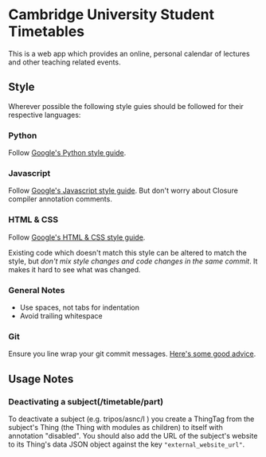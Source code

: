 # Cambridge University Student Timetables

This is a web app which provides an online, personal calendar of lectures and
other teaching related events.

## Style

Wherever possible the following style guies should be followed for their
respective languages:

### Python
Follow [Google's Python style guide](http://google-styleguide.googlecode.com/svn/trunk/pyguide.html).

### Javascript
Follow [Google's Javascript style guide](http://google-styleguide.googlecode.com/svn/trunk/javascriptguide.xml).
But don't worry about Closure compiler annotation comments.

### HTML & CSS
Follow [Google's HTML & CSS style guide](http://google-styleguide.googlecode.com/svn/trunk/htmlcssguide.xml).

Existing code which doesn't match this style can be altered to match the style,
but *don't mix style changes and code changes in the same commit*. It makes it
hard to see what was changed.

### General Notes

* Use spaces, not tabs for indentation
* Avoid trailing whitespace

### Git
Ensure you line wrap your git commit messages. 
[Here's some good advice](http://tbaggery.com/2008/04/19/a-note-about-git-commit-messages.html).

## Usage Notes

### Deactivating a subject(/timetable/part)

To deactivate a subject (e.g. tripos/asnc/I ) you create a ThingTag
from the subject's Thing (the Thing with modules as children) to itself
with annotation "disabled". You should also add the URL of the subject's
website to its Thing's data JSON object against the key `"external_website_url"`.
